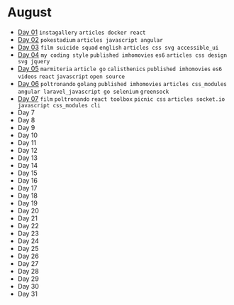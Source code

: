 # August

 - [Day 01](08-01-2016.md) `instagallery` `articles docker react`
 - [Day 02](08-02-2016.md) `pokestadium` `articles javascript angular` 
 - [Day 03](08-03-2016.md) `film suicide squad` `english` `articles css svg accessible_ui`
 - [Day 04](08-04-2016.md) `my coding style` `published imhomovies` `es6` `articles css design svg jquery`
 - [Day 05](08-05-2016.md) `marmiteria` `article go` `calisthenics` `published imhomovies` `es6 videos` `react` `javascript` `open source`
 - [Day 06](08-06-2016.md) `poltronando` `golang` `published imhomovies` `articles css_modules angular laravel_javascript go selenium` `greensock`
 - [Day 07](08-07-2016.md) `film` `poltronando` `react toolbox` `picnic css` `articles socket.io javascript css_modules cli` 
 - Day 7
 - Day 8
 - Day 9
 - Day 10
 - Day 11
 - Day 12
 - Day 13
 - Day 14
 - Day 15
 - Day 16
 - Day 17
 - Day 18
 - Day 19
 - Day 20
 - Day 21
 - Day 22
 - Day 23
 - Day 24
 - Day 25
 - Day 26
 - Day 27
 - Day 28
 - Day 29
 - Day 30
 - Day 31
